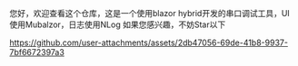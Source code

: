 您好，欢迎查看这个仓库，这是一个使用blazor hybrid开发的串口调试工具，UI使用Mubalzor，日志使用NLog
如果您感兴趣，不妨Star以下

https://github.com/user-attachments/assets/2db47056-69de-41b8-9937-7bf6672397a3

